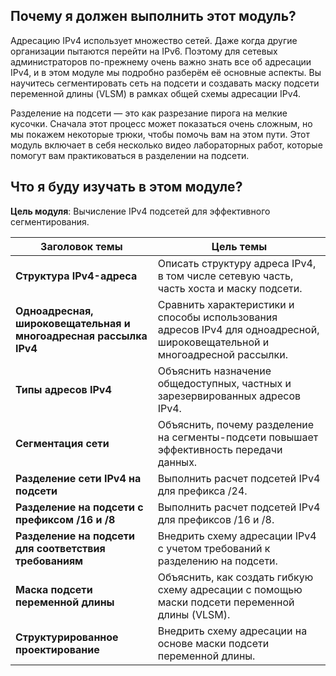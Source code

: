 <!-- verified: agorbachev 03.05.2022 -->

<!-- 11.0.1 -->
##  Почему я должен выполнить этот модуль?

Адресацию IPv4 использует множество сетей. Даже когда другие организации пытаются перейти на IPv6. Поэтому для сетевых администраторов по-прежнему очень важно знать все об адресации IPv4, и в этом модуле мы подробно разберём её основные аспекты. Вы научитесь сегментировать сеть на подсети и создавать маску подсети переменной длины (VLSM) в рамках общей схемы адресации IPv4. 

Разделение на подсети — это как разрезание пирога на мелкие кусочки. Сначала этот процесс может показаться очень сложным, но мы покажем некоторые трюки, чтобы помочь вам на этом пути. Этот модуль включает в себя несколько видео лабораторных работ, которые помогут вам практиковаться в разделении на подсети. 

<!-- 11.0.2 -->
##  Что я буду изучать в этом модуле?

**Цель модуля**: Вычисление IPv4 подсетей для эффективного сегментирования.

| **Заголовок темы** | **Цель темы** |
| --- | --- |
| **Структура IPv4-адреса** | Описать структуру адреса IPv4, в том числе сетевую часть, часть хоста и маску подсети. |
| **Одноадресная, широковещательная и многоадресная рассылка IPv4** | Сравнить характеристики и способы использования адресов IPv4 для одноадресной, широковещательной и многоадресной рассылки. |
| **Типы адресов IPv4** | Объяснить назначение общедоступных, частных и зарезервированных адресов IPv4. |
| **Сегментация сети** | Объяснить, почему разделение на сегменты-подсети повышает эффективность передачи данных. |
| **Разделение сети IPv4 на подсети** | Выполнить расчет подсетей IPv4 для префикса /24. |
| **Разделение на подсети с префиксом /16 и /8** | Выполнить расчет подсетей IPv4 для префиксов /16 и /8. |
| **Разделение на подсети для соответствия требованиям** | Внедрить схему адресации IPv4 с учетом требований к разделению на подсети. |
| **Маска подсети переменной длины** | Объяснить, как создать гибкую схему адресации с помощью маски подсети переменной длины (VLSM). |
| **Структурированное проектирование** | Внедрить схему адресации на основе маски подсети переменной длины. |

